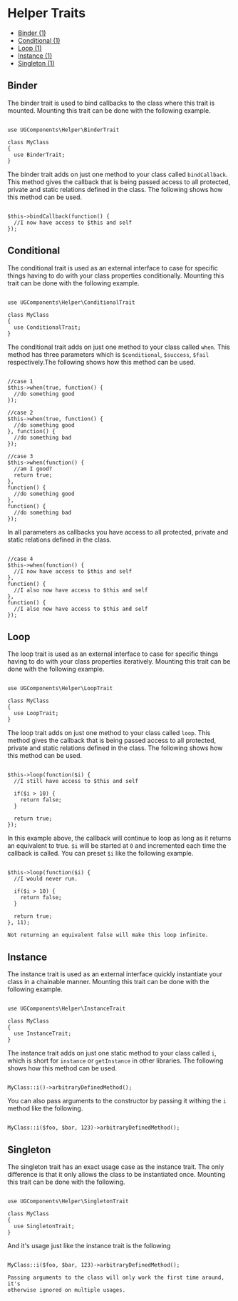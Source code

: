 # Helper Traits
 - [Binder (1)](#binder)
 - [Conditional (1)](#condition)
 - [Loop (1)](#loop)
 - [Instance (1)](#instance)
 - [Singleton (1)](#singleton)

<a name="binder"></a>
## Binder

The binder trait is used to bind callbacks to the class where this trait is
mounted. Mounting this trait can be done with the following example.

```

use UGComponents\Helper\BinderTrait

class MyClass
{
  use BinderTrait;
}

```

The binder trait adds on just one method to your class called `bindCallback`.
This method gives the callback that is being passed access to all protected,
private and static relations defined in the class. The following shows how this
method can be used.

```

$this->bindCallback(function() {
  //I now have access to $this and self
});

```

<a name="condition"></a>
## Conditional

The conditional trait is used as an external interface to case for specific
things having to do with your class properties conditionally. Mounting this
trait can be done with the following example.

```

use UGComponents\Helper\ConditionalTrait

class MyClass
{
  use ConditionalTrait;
}

```

The conditional trait adds on just one method to your class called `when`.
This method has three parameters which is `$conditional`, `$success`, `$fail`
respectively.The following shows how this method can be used.

```

//case 1
$this->when(true, function() {
  //do something good
});

//case 2
$this->when(true, function() {
  //do something good
}, function() {
  //do something bad
});

//case 3
$this->when(function() {
  //am I good?
  return true;
},
function() {
  //do something good
},
function() {
  //do something bad
});

```

In all parameters as callbacks you have access to all protected,
private and static relations defined in the class.

```

//case 4
$this->when(function() {
  //I now have access to $this and self
},
function() {
  //I also now have access to $this and self
},
function() {
  //I also now have access to $this and self
});

```

<a name="loop"></a>
## Loop

The loop trait is used as an external interface to case for specific
things having to do with your class properties iteratively. Mounting this
trait can be done with the following example.

```

use UGComponents\Helper\LoopTrait

class MyClass
{
  use LoopTrait;
}

```

The loop trait adds on just one method to your class called `loop`.
This method gives the callback that is being passed access to all protected,
private and static relations defined in the class. The following shows how this
method can be used.

```

$this->loop(function($i) {
  //I still have access to $this and self

  if($i > 10) {
    return false;
  }

  return true;
});

```

In this example above, the callback will continue to loop as long as it
returns an equivalent to true. `$i` will be started at `0` and incremented
each time the callback is called. You can preset `$i` like the following
example.

```

$this->loop(function($i) {
  //I would never run.

  if($i > 10) {
    return false;
  }

  return true;
}, 11);

```

```warning
Not returning an equivalent false will make this loop infinite.
```

<a name="instance"></a>
## Instance

The instance trait is used as an external interface quickly instantiate your
class in a chainable manner. Mounting this trait can be done with the following example.

```

use UGComponents\Helper\InstanceTrait

class MyClass
{
  use InstanceTrait;
}

```

The instance trait adds on just one static method to your class called `i`,
which is short for `instance` or `getInstance` in other libraries. The
following shows how this method can be used.

```

MyClass::i()->arbitraryDefinedMethod();

```

You can also pass arguments to the constructor by passing it withing the `i`
method like the following.

```

MyClass::i($foo, $bar, 123)->arbitraryDefinedMethod();

```

<a name="singleton"></a>
## Singleton

The singleton trait has an exact usage case as the instance trait. The only
difference is that it only allows the class to be instantiated once. Mounting
this trait can be done with the following.

```

use UGComponents\Helper\SingletonTrait

class MyClass
{
  use SingletonTrait;
}

```

And it's usage just like the instance trait is the following

```

MyClass::i($foo, $bar, 123)->arbitraryDefinedMethod();

```

```info
Passing arguments to the class will only work the first time around, it's
otherwise ignored on multiple usages.
```
